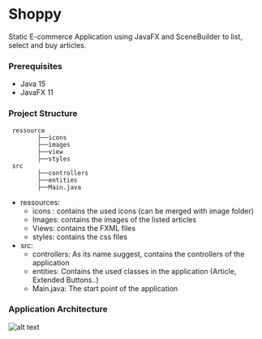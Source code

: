# Shoppy

Static E-commerce Application using JavaFX and SceneBuilder to list, select and buy articles.

### Prerequisites
- Java 15 
- JavaFX 11
### Project Structure
```
 ressource
        ├──icons
        ├──images 
        ├──view
        ├──styles
 src
        ├──controllers
        ├──entities
        ├──Main.java    
```

- ressources:
    - icons : contains the used icons (can be merged with image folder)
    - Images: contains the images of the listed articles
    - Views: contains the FXML files
     - styles: contains the css files
- src:
    - controllers: As its name suggest, contains the controllers of the application
    - entities: Contains the used classes in the application (Article, Extended Buttons..)
    - Main.java: The start point of the application
    
### Application Architecture 
![alt text](Shoppy.png)
